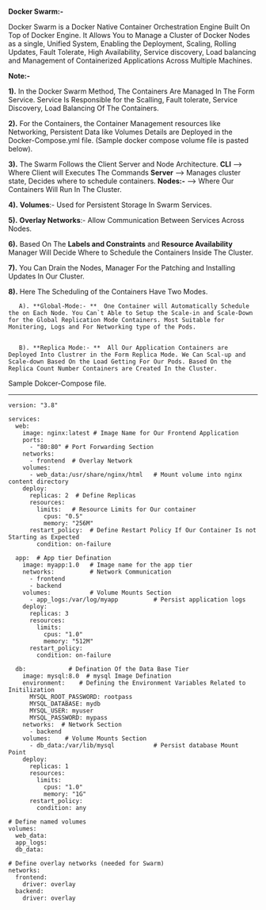 **Docker Swarm:-**

Docker Swarm is a Docker Native Container Orchestration Engine Built On Top of Docker Engine. It Allows You to Manage a Cluster of Docker Nodes as a single, Unified System, Enabling the Deployment, Scaling, Rolling Updates, Fault Tolerate, High Availability, Service discovery, Load balancing and Management of Containerized Applications Across Multiple Machines.

**Note:-** 

**1).** In the Docker Swarm Method, The Containers Are Managed In The Form Service. Service Is Responsible for the Scalling, Fault tolerate, Service Discovery, Load Balancing Of The Containers.

**2).** For the Containers, the Container Management resources like Networking, Persistent Data like Volumes Details are Deployed in the Docker-Compose.yml file. (Sample docker compose volume file is pasted below).

**3).** The Swarm Follows the Client Server and Node Architecture.
     **CLI**    --> Where Client will Executes The Commands
     **Server** --> Manages cluster state, Decides where to schedule containers. 
     **Nodes:-**  --> Where Our Containers Will Run In The Cluster.
     
**4).** **Volumes**:- Used for Persistent Storage In Swarm Services.

**5).** **Overlay Networks**:- Allow Communication Between Services Across Nodes.

**6).**  Based On The **Labels and Constraints** and **Resource Availability** Manager  Will Decide Where to Schedule the Containers Inside The Cluster.

**7).** You Can Drain the Nodes, Manager For the Patching and Installing Updates In Our Cluster. 

**8).** Here The Scheduling of the Containers Have Two Modes.

       A). **Global-Mode:- **  One Container will Automatically Schedule the on Each Node. You Can`t Able to Setup the Scale-in and Scale-Down for the Global Replication Mode Containers. Most Suitable for Monitering, Logs and For Networking type of the Pods. 

       
       B). **Replica Mode:- **  All Our Application Containers are Deployed Into Clustrer in the Form Replica Mode. We Can Scal-up and Scale-down Based On the Load Getting For Our Pods. Based On the Replica Count Number Containers are Created In the Cluster.

Sample Dokcer-Compose file.   


------------------------------------

```
version: "3.8"

services:
  web: 
    image: nginx:latest # Image Name for Our Frontend Application
    ports:
      - "80:80" # Port Forwarding Section
    networks:
      - frontend  # Overlay Network
    volumes:
      - web_data:/usr/share/nginx/html   # Mount volume into nginx content directory
    deploy:
      replicas: 2  # Define Replicas
      resources:
        limits:   # Resource Limits for Our container
          cpus: "0.5"
          memory: "256M"
      restart_policy:  # Define Restart Policy If Our Container Is not Starting as Expected
        condition: on-failure

  app:  # App tier Defination
    image: myapp:1.0   # Image name for the app tier
    networks:          # Network Communication
      - frontend
      - backend
    volumes:           # Volume Mounts Section
      - app_logs:/var/log/myapp          # Persist application logs
    deploy:
      replicas: 3
      resources:
        limits:
          cpus: "1.0"
          memory: "512M"
      restart_policy:
        condition: on-failure

  db:            # Defination Of the Data Base Tier
    image: mysql:8.0  # mysql Image Defination
    environment:    # Defining the Environment Variables Related to Initilization
      MYSQL_ROOT_PASSWORD: rootpass
      MYSQL_DATABASE: mydb
      MYSQL_USER: myuser
      MYSQL_PASSWORD: mypass
    networks:  # Network Section
      - backend
    volumes:    # Volume Mounts Section
      - db_data:/var/lib/mysql           # Persist database Mount Point
    deploy:
      replicas: 1
      resources:
        limits:
          cpus: "1.0"
          memory: "1G"
      restart_policy:
        condition: any

# Define named volumes
volumes:
  web_data:
  app_logs:
  db_data:

# Define overlay networks (needed for Swarm)
networks:
  frontend:
    driver: overlay
  backend:
    driver: overlay
```


